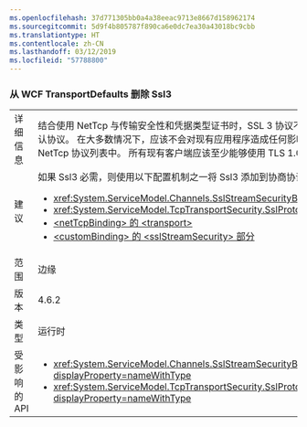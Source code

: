 ```yaml
---
ms.openlocfilehash: 37d771305bb0a4a38eeac9713e8667d158962174
ms.sourcegitcommit: 5d9f4b805787f890ca6e0dc7ea30a43018bc9cbb
ms.translationtype: HT
ms.contentlocale: zh-CN
ms.lasthandoff: 03/12/2019
ms.locfileid: "57788800"
---
```

### <a name="remove-ssl3-from-the-wcf-transportdefaults"></a>从 WCF TransportDefaults 删除 Ssl3

|   |   |
|---|---|
|详细信息|结合使用 NetTcp 与传输安全性和凭据类型证书时，SSL 3 协议不再是用于协商安全连接的默认协议。 在大多数情况下，应该不会对现有应用程序造成任何影响，因为 TLS 1.0 始终包含在 NetTcp 协议列表中。 所有现有客户端应该至少能够使用 TLS 1.0 来协商连接。|
|建议|如果 Ssl3 必需，则使用以下配置机制之一将 Ssl3 添加到协商协议的列表。<ul><li><xref:System.ServiceModel.Channels.SslStreamSecurityBindingElement.SslProtocols></li><li><xref:System.ServiceModel.TcpTransportSecurity.SslProtocols></li><li>[\<netTcpBinding> 的 \<transport>](~/docs/framework/configure-apps/file-schema/wcf/transport-of-nettcpbinding.md)</li><li>[&lt;customBinding&gt; 的 &lt;sslStreamSecurity&gt; 部分](~/docs/framework/configure-apps/file-schema/wcf/sslstreamsecurity.md)</li></ul>|
|范围|边缘|
|版本|4.6.2|
|类型|运行时|
|受影响的 API|<ul><li><xref:System.ServiceModel.Channels.SslStreamSecurityBindingElement.SslProtocols?displayProperty=nameWithType></li><li><xref:System.ServiceModel.TcpTransportSecurity.SslProtocols?displayProperty=nameWithType></li></ul>|

